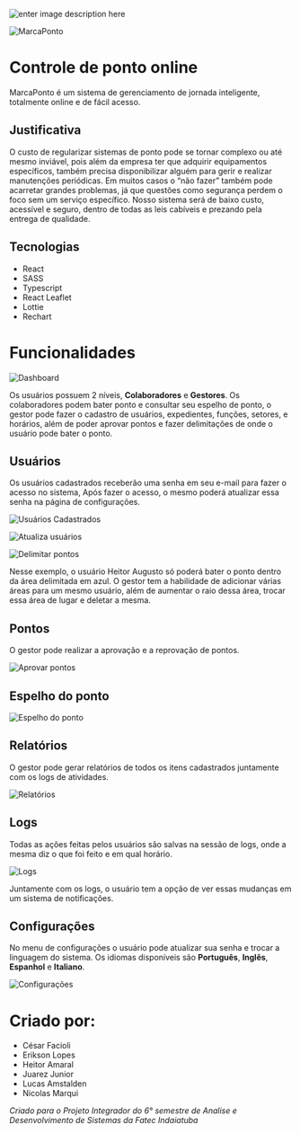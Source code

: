 ![enter image description here](https://i.imgur.com/vv80AvH.png)

![MarcaPonto](https://i.imgur.com/24xg3xD.jpg)

# Controle de ponto online

MarcaPonto é um sistema de gerenciamento de jornada inteligente, totalmente online e de fácil acesso.

## Justificativa

O custo de regularizar sistemas de ponto pode se tornar complexo ou até mesmo inviável, pois além da empresa ter que adquirir equipamentos específicos, também precisa disponibilizar alguém para gerir e realizar manutenções periódicas. Em muitos casos o “não fazer” também pode acarretar grandes problemas, já que questões como segurança perdem o foco sem um serviço específico. Nosso sistema será de baixo custo, acessível e seguro, dentro de todas as leis cabíveis e prezando pela entrega de qualidade.

## Tecnologias

-   React
-   SASS
-   Typescript
-   React Leaflet
-   Lottie
-   Rechart

# Funcionalidades

![Dashboard](https://i.imgur.com/MhxrgUj.png)

Os usuários possuem 2 níveis, **Colaboradores** e **Gestores**. Os colaboradores podem bater ponto e consultar seu espelho de ponto, o gestor pode fazer o cadastro de usuários, expedientes, funções, setores, e horários, além de poder aprovar pontos e fazer delimitações de onde o usuário pode bater o ponto.

## Usuários

Os usuários cadastrados receberão uma senha em seu e-mail para fazer o acesso no sistema, Após fazer o acesso, o mesmo poderá atualizar essa senha na página de configurações.

![Usuários Cadastrados](https://i.imgur.com/pqU7NFE.png)

![Atualiza usuários](https://i.imgur.com/0v6iI4H.png)

![Delimitar pontos](https://i.imgur.com/O2xnwgV.png)

Nesse exemplo, o usuário Heitor Augusto só poderá bater o ponto dentro da área delimitada em azul. O gestor tem a habilidade de adicionar várias áreas para um mesmo usuário, além de aumentar o raio dessa área, trocar essa área de lugar e deletar a mesma.

## Pontos

O gestor pode realizar a aprovação e a reprovação de pontos.

![Aprovar pontos](https://i.imgur.com/Mi2Ztbj.png)

## Espelho do ponto

![Espelho do ponto](https://i.imgur.com/nbijNIF.png)

## Relatórios

O gestor pode gerar relatórios de todos os itens cadastrados juntamente com os logs de atividades.

![Relatórios](https://i.imgur.com/b3QnVPp.png)

## Logs

Todas as ações feitas pelos usuários são salvas na sessão de logs, onde a mesma diz o que foi feito e em qual horário.

![Logs](https://i.imgur.com/42nIPQj.png)

Juntamente com os logs, o usuário tem a opção de ver essas mudanças em um sistema de notificações.

## Configurações

No menu de configurações o usuário pode atualizar sua senha e trocar a linguagem do sistema. Os idiomas disponíveis são **Português**, **Inglês**, **Espanhol** e **Italiano**.

![Configurações](https://i.imgur.com/Iqd6xnt.png)

# Criado por:

-   César Facioli
-   Erikson Lopes
-   Heitor Amaral
-   Juarez Junior
-   Lucas Amstalden
-   Nicolas Marqui

_Criado para o Projeto Integrador do 6° semestre de Analise e Desenvolvimento de Sistemas da Fatec Indaiatuba_
